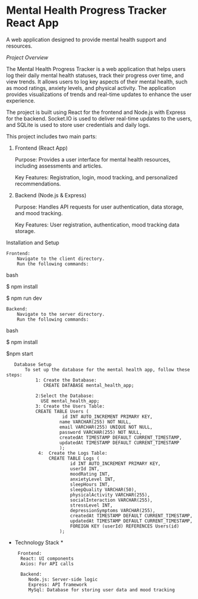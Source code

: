 # Mental Health Progress Tracker React App
A web application designed to provide mental health support and resources.

*Project Overview*

The Mental Health Progress Tracker is a web application that helps users log their daily mental health statuses, track their progress over time, and view trends. It allows users to log key aspects of their mental health, such as mood ratings, anxiety levels, and physical activity. The application provides visualizations of trends and real-time updates to enhance the user experience.

The project is built using React for the frontend and Node.js with Express for the backend. Socket.IO is used to deliver real-time updates to the users, and SQLite is used to store user credentials and daily logs.

This project includes two main parts:
1. Frontend (React App)

    Purpose: Provides a user interface for mental health resources, including assessments and articles.

    Key Features: Registration, login, mood tracking, and personalized recommendations.


2. Backend (Node.js & Express)

    Purpose:  Handles API requests for user authentication, data storage, and mood tracking.

    Key Features: User registration, authentication, mood tracking data storage.

Installation and Setup

    Frontend:
        Navigate to the client directory.
        Run the following commands:

bash

  $ npm install

  $ npm run dev

    Backend:
        Navigate to the server directory.
        Run the following commands:

  
bash

  $ npm install

  $npm start

       Database Setup
           To set up the database for the mental health app, follow these steps:
               1: Create the Database:
                  CREATE DATABASE mental_health_app;
                  
               2:Select the Database:
                 USE mental_health_app;
               3: Create the Users Table:
               CREATE TABLE Users (
                         id INT AUTO_INCREMENT PRIMARY KEY,
                        name VARCHAR(255) NOT NULL,
                        email VARCHAR(255) UNIQUE NOT NULL,
                        password VARCHAR(255) NOT NULL,
                        createdAt TIMESTAMP DEFAULT CURRENT_TIMESTAMP,
                        updatedAt TIMESTAMP DEFAULT CURRENT_TIMESTAMP
                        );
                4:  Create the Logs Table:
                    CREATE TABLE Logs (
                            id INT AUTO_INCREMENT PRIMARY KEY,
                            userId INT,
                            moodRating INT,
                            anxietyLevel INT,
                            sleepHours INT,
                            sleepQuality VARCHAR(50),
                            physicalActivity VARCHAR(255),
                            socialInteraction VARCHAR(255),
                            stressLevel INT,
                            depressionSymptoms VARCHAR(255),
                            createdAt TIMESTAMP DEFAULT CURRENT_TIMESTAMP,
                            updatedAt TIMESTAMP DEFAULT CURRENT_TIMESTAMP,
                            FOREIGN KEY (userId) REFERENCES Users(id)
                        );

 
* Technology Stack *
  
       Frontend:
        React: UI components
        Axios: For API calls
  
        Backend:
           Node.js: Server-side logic
           Express: API framework
           MySql: Database for storing user data and mood tracking




